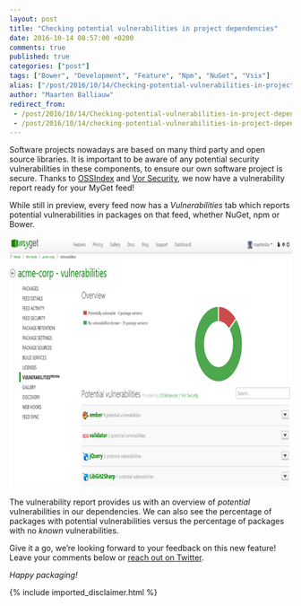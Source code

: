```yaml
---
layout: post
title: "Checking potential vulnerabilities in project dependencies"
date: 2016-10-14 08:57:00 +0200
comments: true
published: true
categories: ["post"]
tags: ["Bower", "Development", "Feature", "Npm", "NuGet", "Vsix"]
alias: ["/post/2016/10/14/Checking-potential-vulnerabilities-in-project-dependencies.aspx", "/post/2016/10/14/checking-potential-vulnerabilities-in-project-dependencies.aspx"]
author: "Maarten Balliauw"
redirect_from:
 - /post/2016/10/14/Checking-potential-vulnerabilities-in-project-dependencies.aspx.html
 - /post/2016/10/14/checking-potential-vulnerabilities-in-project-dependencies.aspx.html
---
```


<p>Software projects nowadays are based on many third party and open source libraries. It is important to be aware of any potential security vulnerabilities in these components, to ensure our own software project is secure. Thanks to <a href="http://ossindex.net">OSSIndex</a> and <a href="http://www.vorsecurity.com">Vor Security</a>, we now have a vulnerability report ready for your MyGet feed! <p>While still in preview, every feed now has a <em>Vulnerabilities</em> tab which reports potential vulnerabilities in packages on that feed, whether NuGet, npm or Bower. <p align="center"><a href="/images/vulnerability-report.png"><img width="800" height="447" title="vulnerability-report" style="border: 0px currentColor; border-image: none; padding-top: 0px; padding-right: 0px; padding-left: 0px; display: inline; background-image: none;" alt="vulnerability-report" src="/images/vulnerability-report_thumb.png" border="0"></a></p> <p>The vulnerability report provides us with an overview of <em>potential</em> vulnerabilities in our dependencies. We can also see the percentage of packages with potential vulnerabilities versus the percentage of packages with no <em>known</em> vulnerabilities. <p>Give it a go, we’re looking forward to your feedback on this new feature! Leave your comments below or <a href="http://www.twitter.com/MyGetTeam">reach out on Twitter</a>. <p><em>Happy packaging!</em></p>

{% include imported_disclaimer.html %}

